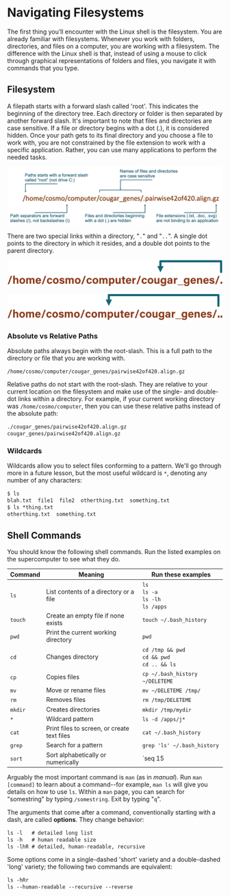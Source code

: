 ---
---

# Navigating Filesystems

The first thing you’ll encounter with the Linux shell is the filesystem. You are already familiar with filesystems. Whenever you work with folders, directories, and files on a computer, you are working with a filesystem. The difference with the Linux shell is that, instead of using a mouse to click through graphical representations of folders and files, you navigate it with commands that you type.

## Filesystem

A filepath starts with a forward slash called 'root'. This indicates the beginning of the directory tree. Each directory or folder is then separated by another forward slash. It's important to note that files and directories are case sensitive. If a file or directory begins with a dot (.), it is considered hidden. Once your path gets to its final directory and you choose a file to work with, you are not constrained by the file extension to work with a specific application. Rather, you can use many applications to perform the needed tasks.

![File paths](../img/filepaths.png)

There are two special links within a directory, "`.`" and "`..`". A single dot points to the directory in which it resides, and a double dot points to the parent directory.

![Current directory](../img/current-directory.png)

![Parent directory](../img/parent-directory.png)

### Absolute vs Relative Paths

Absolute paths always begin with the root-slash. This is a full path to the directory or file that you are working with.

```
/home/cosmo/computer/cougar_genes/pairwise42of420.align.gz
```

Relative paths do not start with the root-slash. They are relative to your current location on the filesystem and make use of the single- and double-dot links within a directory. For example, if your current working directory was `/home/cosmo/computer`, then you can use these relative paths instead of the absolute path:

```
./cougar_genes/pairwise42of420.align.gz
cougar_genes/pairwise42of420.align.gz
```

### Wildcards

Wildcards allow you to select files conforming to a pattern. We'll go through more in a future lesson, but the most useful wildcard is `*`, denoting any number of any characters:

```shell
$ ls
blah.txt  file1  file2  otherthing.txt  something.txt
$ ls *thing.txt
otherthing.txt  something.txt
```



## Shell Commands

You should know the following shell commands. Run the listed examples on the supercomputer to see what they do.

| Command | Meaning | Run these examples |
| --- | --- | --- |
| `ls` | List contents of a directory or a file | `ls`<br/>`ls -a`<br/>`ls -lh`<br/>`ls /apps` |
| `touch` | Create an empty file if none exists | `touch ~/.bash_history` |
| `pwd` | Print the current working directory | `pwd` |
| `cd` | Changes directory | `cd /tmp && pwd`<br/>`cd && pwd`<br/>`cd .. && ls` |
| `cp` | Copies files | `cp ~/.bash_history ~/DELETEME` |
| `mv` | Move or rename files | `mv ~/DELETEME /tmp/` |
| `rm` | Removes files | `rm /tmp/DELETEME` |
| `mkdir` | Creates directories | `mkdir /tmp/mydir` |
| `*` | Wildcard pattern | `ls -d /apps/j*` |
| `cat` | Print files to screen, or create text files | `cat ~/.bash_history` |
| `grep` | Search for a pattern | `grep 'ls' ~/.bash_history` |
| `sort` | Sort alphabetically or numerically | `seq 15 | sort`<br/>`seq 15 | sort -n` |

Arguably the most important command is `man` (as in *manual*). Run `man [command]` to learn about a command--for example, `man ls` will give you details on how to use `ls`. Within a `man` page, you can search for "somestring" by typing `/somestring`. Exit by typing "`q`".

The arguments that come after a command, conventionally starting with a dash, are called **options**. They change behavior:

```shell
ls -l   # detailed long list
ls -h   # human readable size
ls -lhR # detailed, human-readable, recursive
```

Some options come in a single-dashed 'short' variety and a double-dashed 'long' variety; the following two commands are equivalent:

```shell
ls -hRr
ls --human-readable --recursive --reverse
```
